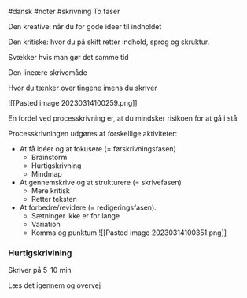 #dansk #noter #skrivning 
To faser

Den kreative: når du for gode ideer til indholdet

Den kritiske: hvor du på skift retter indhold, sprog og skruktur.

Svækker hvis man gør det samme tid

Den lineære skrivemåde

Hvor du tænker over tingene imens du skriver

![[Pasted image 20230314100259.png]]

En fordel ved processkrivning er, at du mindsker risikoen for at gå i stå.

Processkrivningen udgøres af forskellige aktiviteter:

-   At få idéer og at fokusere (= førskrivningsfasen)
    -   Brainstorm
    -   Hurtigskrivning
    -   Mindmap
-   At gennemskrive og at strukturere (= skrivefasen)
    -   Mere kritisk
    -   Retter teksten
-   At forbedre/revidere (= redigeringsfasen).
    -   Sætninger ikke er for lange
    -   Variation
    -   Komma og punktum
![[Pasted image 20230314100351.png]]
### Hurtigskrivining

Skriver på 5-10 min

Læs det igennem og overvej